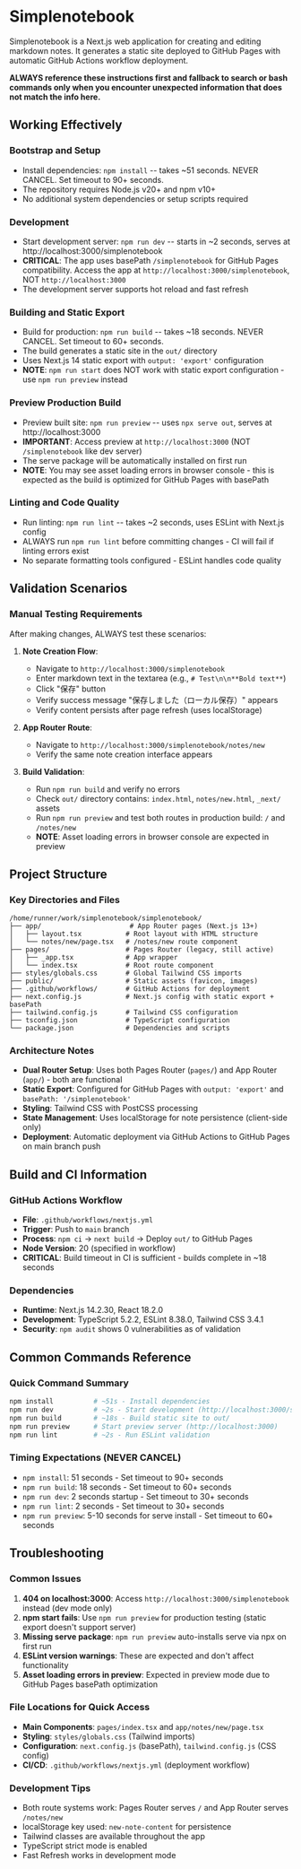 # Simplenotebook

Simplenotebook is a Next.js web application for creating and editing markdown notes. It generates a static site deployed to GitHub Pages with automatic GitHub Actions workflow deployment.

**ALWAYS reference these instructions first and fallback to search or bash commands only when you encounter unexpected information that does not match the info here.**

## Working Effectively

### Bootstrap and Setup
- Install dependencies: `npm install` -- takes ~51 seconds. NEVER CANCEL. Set timeout to 90+ seconds.
- The repository requires Node.js v20+ and npm v10+
- No additional system dependencies or setup scripts required

### Development
- Start development server: `npm run dev` -- starts in ~2 seconds, serves at http://localhost:3000/simplenotebook
- **CRITICAL**: The app uses basePath `/simplenotebook` for GitHub Pages compatibility. Access the app at `http://localhost:3000/simplenotebook`, NOT `http://localhost:3000`
- The development server supports hot reload and fast refresh

### Building and Static Export
- Build for production: `npm run build` -- takes ~18 seconds. NEVER CANCEL. Set timeout to 60+ seconds.
- The build generates a static site in the `out/` directory
- Uses Next.js 14 static export with `output: 'export'` configuration
- **NOTE**: `npm run start` does NOT work with static export configuration - use `npm run preview` instead

### Preview Production Build
- Preview built site: `npm run preview` -- uses `npx serve out`, serves at http://localhost:3000
- **IMPORTANT**: Access preview at `http://localhost:3000` (NOT `/simplenotebook` like dev server)
- The serve package will be automatically installed on first run
- **NOTE**: You may see asset loading errors in browser console - this is expected as the build is optimized for GitHub Pages with basePath

### Linting and Code Quality
- Run linting: `npm run lint` -- takes ~2 seconds, uses ESLint with Next.js config
- ALWAYS run `npm run lint` before committing changes - CI will fail if linting errors exist
- No separate formatting tools configured - ESLint handles code quality

## Validation Scenarios

### Manual Testing Requirements
After making changes, ALWAYS test these scenarios:

1. **Note Creation Flow**:
   - Navigate to `http://localhost:3000/simplenotebook`
   - Enter markdown text in the textarea (e.g., `# Test\n\n**Bold text**`)
   - Click "保存" button
   - Verify success message "保存しました（ローカル保存）" appears
   - Verify content persists after page refresh (uses localStorage)

2. **App Router Route**:
   - Navigate to `http://localhost:3000/simplenotebook/notes/new`
   - Verify the same note creation interface appears

3. **Build Validation**:
   - Run `npm run build` and verify no errors
   - Check `out/` directory contains: `index.html`, `notes/new.html`, `_next/` assets
   - Run `npm run preview` and test both routes in production build: `/` and `/notes/new`
   - **NOTE**: Asset loading errors in browser console are expected in preview

## Project Structure

### Key Directories and Files
```
/home/runner/work/simplenotebook/simplenotebook/
├── app/                      # App Router pages (Next.js 13+)
│   ├── layout.tsx           # Root layout with HTML structure
│   └── notes/new/page.tsx   # /notes/new route component
├── pages/                   # Pages Router (legacy, still active)
│   ├── _app.tsx             # App wrapper
│   └── index.tsx            # Root route component
├── styles/globals.css       # Global Tailwind CSS imports
├── public/                  # Static assets (favicon, images)
├── .github/workflows/       # GitHub Actions for deployment
├── next.config.js           # Next.js config with static export + basePath
├── tailwind.config.js       # Tailwind CSS configuration
├── tsconfig.json            # TypeScript configuration
└── package.json             # Dependencies and scripts
```

### Architecture Notes
- **Dual Router Setup**: Uses both Pages Router (`pages/`) and App Router (`app/`) - both are functional
- **Static Export**: Configured for GitHub Pages with `output: 'export'` and `basePath: '/simplenotebook'`
- **Styling**: Tailwind CSS with PostCSS processing
- **State Management**: Uses localStorage for note persistence (client-side only)
- **Deployment**: Automatic deployment via GitHub Actions to GitHub Pages on main branch push

## Build and CI Information

### GitHub Actions Workflow
- **File**: `.github/workflows/nextjs.yml`
- **Trigger**: Push to `main` branch
- **Process**: `npm ci` → `next build` → Deploy `out/` to GitHub Pages
- **Node Version**: 20 (specified in workflow)
- **CRITICAL**: Build timeout in CI is sufficient - builds complete in ~18 seconds

### Dependencies
- **Runtime**: Next.js 14.2.30, React 18.2.0
- **Development**: TypeScript 5.2.2, ESLint 8.38.0, Tailwind CSS 3.4.1
- **Security**: `npm audit` shows 0 vulnerabilities as of validation

## Common Commands Reference

### Quick Command Summary
```bash
npm install          # ~51s - Install dependencies
npm run dev          # ~2s - Start development (http://localhost:3000/simplenotebook)
npm run build        # ~18s - Build static site to out/
npm run preview      # Start preview server (http://localhost:3000)
npm run lint         # ~2s - Run ESLint validation
```

### Timing Expectations (NEVER CANCEL)
- `npm install`: 51 seconds - Set timeout to 90+ seconds
- `npm run build`: 18 seconds - Set timeout to 60+ seconds  
- `npm run dev`: 2 seconds startup - Set timeout to 30+ seconds
- `npm run lint`: 2 seconds - Set timeout to 30+ seconds
- `npm run preview`: 5-10 seconds for serve install - Set timeout to 60+ seconds

## Troubleshooting

### Common Issues
1. **404 on localhost:3000**: Access `http://localhost:3000/simplenotebook` instead (dev mode only)
2. **npm start fails**: Use `npm run preview` for production testing (static export doesn't support server)
3. **Missing serve package**: `npm run preview` auto-installs serve via npx on first run
4. **ESLint version warnings**: These are expected and don't affect functionality
5. **Asset loading errors in preview**: Expected in preview mode due to GitHub Pages basePath optimization

### File Locations for Quick Access
- **Main Components**: `pages/index.tsx` and `app/notes/new/page.tsx`
- **Styling**: `styles/globals.css` (Tailwind imports)
- **Configuration**: `next.config.js` (basePath), `tailwind.config.js` (CSS config)
- **CI/CD**: `.github/workflows/nextjs.yml` (deployment workflow)

### Development Tips
- Both route systems work: Pages Router serves `/` and App Router serves `/notes/new`
- localStorage key used: `new-note-content` for persistence
- Tailwind classes are available throughout the app
- TypeScript strict mode is enabled
- Fast Refresh works in development mode